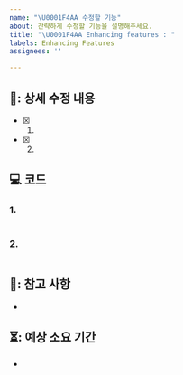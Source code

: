 ```yaml
---
name: "\U0001F4AA 수정할 기능"
about: 간략하게 수정할 기능을 설명해주세요.
title: "\U0001F4AA Enhancing features : "
labels: Enhancing Features
assignees: ''

---
```


## 🔨: 상세 수정 내용
- [x] 1. 
- [x] 2. 

## 💻 코드
### 1. 
```java

```

### 2. 
```java


```

## 📃: 참고 사항
-

## ⏳: 예상 소요 기간
 -
